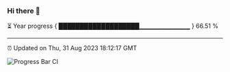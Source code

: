 ### Hi there 👋

⏳ Year progress { ███████████████████▁▁▁▁▁▁▁▁▁▁▁ } 66.51 %

---

⏰ Updated on Thu, 31 Aug 2023 18:12:17 GMT

![Progress Bar CI](https://github.com/liununu/liununu/workflows/Progress%20Bar%20CI/badge.svg)
